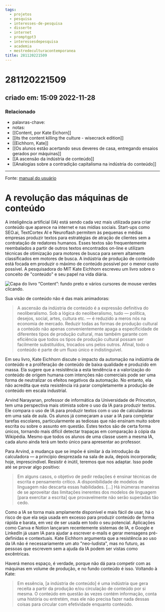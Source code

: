 ```yaml
---
tags:
  - projetos
  - pesquisa
  - interesses-de-pesquisa
  - disserte
  - internet
  - promptgpt3
  - interessesdepesquisa
  - academia
  - mestredeculturacontemporanea
title: 281120221509
---
```

# 281120221509
## criado em: 15:09 2022-11-28

### Relacionado
- palavras-chave: 
- notas: 
- [[Content, por Kate Eichorn]]
- [[its the content killing the culture - wisecrack edition]]
- [[Eichhorn, Kate]]
- [[Os alunos estão acertando seus deveres de casa, entregando ensaios gerados por máquinas]]
- [[A ascensão da indústria de conteúdo]]
- [[Analogias sobre a contradição capitalisma na indústria do conteúdo]]
---
Fonte: [manual do usuário](https://manualdousuario.net/revolucao-maquinas-conteudo/)
# A revolução das máquinas de conteúdo

A inteligência artificial (IA) está sendo cada vez mais utilizada para criar conteúdo que aparece na internet e nas mídias sociais. Start-ups como SEO.ai, TextCortex AI e Neuroflash permitem às pequenas e médias empresas produzir textos para estratégias de atração de clientes sem a contratação de redatores humanos. Esses textos são frequentemente reembalados a partir de outros textos encontrados on-line e utilizam técnicas de otimização para motores de busca para serem altamente classificados em motores de busca. A indústria de produção de conteúdo está focada em produzir o máximo de conteúdo possível por o menor custo possível. A pesquisadora do MIT Kate Eichhorn escreveu um livro sobre o conceito de "conteúdo" e seu papel na vida diária.


![Capa do livro “Content”: fundo preto e vários cursores de mouse verdes clicando.](https://manualdousuario.net/wp-content/uploads/2022/11/content-kat-eichhorn.png)


Sua visão de conteúdo não é das mais animadoras:

> A ascensão da indústria de conteúdo é a expressão definitiva do neoliberalismo. Sob a lógica do neoliberalismo, tudo — política, desejos, social, artes, cultura etc. — é reduzido a meros nós na economia de mercado. Reduzir todas as formas de produção cultural a conteúdo não apenas convenientemente apaga a especificidade de diferentes tipos de produção cultural, mas também garante com eficiência que todos os tipos de produção cultural possam ser facilmente substituídos, trocados uns pelos outros. Afinal, todo o conteúdo é parte de um fluxo único e indistinguível.

Em seu livro, Kate Eichhorn discute o impacto da automação na indústria de conteúdo e a proliferação de conteúdo de baixa qualidade e produzido em massa. Ela sugere que a resistência a esta tendência e a valorização do conteúdo de origem humana com intenções não comerciais pode ser uma forma de neutralizar os efeitos negativos da automação. No entanto, ela não acredita que esta resistência irá parar completamente a produção de conteúdo em escala industrial.

Arvind Narayanan, professor de informática da Universidade de Princeton, tem uma perspectiva mais otimista sobre o uso da IA para produzir textos. Ele compara o uso de IA para produzir textos com o uso de calculadoras em uma sala de aula. Os alunos já começaram a usar a IA para completar tarefas escolares, particularmente as tediosas que não ensinam muito sobre escrita ou sobre o assunto em questão. Estes textos são de certa forma únicos, tornando mais difícil detectar trapaças em comparação à cópia da Wikipédia. Mesmo que todos os alunos de uma classe usem a mesma IA, cada aluno ainda terá um texto único para apresentar ao professor.

Para Arvind, a mudança que se impõe é similar à da introdução da calculadora — a princípio desprezada na sala de aula, depois incorporada; hoje, imprescindível. Resistir é inútil, teremos que nos adaptar. Isso pode até se provar algo positivo:

> Em alguns casos, o objetivo de pedir redações é ensinar técnicas de escrita e pensamento crítico. A disponibilidade de modelos de linguagem não descarta essas habilidades. […] Há inúmeras maneiras de se aproveitar das limitações inerentes dos modelos de linguagem [para exercitar a escrita] que provavelmente não serão superadas tão cedo.

Como a IA se torna mais amplamente disponível e mais fácil de usar, há o risco de que ela seja usada em excesso para produzir conteúdo de forma rápida e barata, em vez de ser usada em todo o seu potencial. Aplicações como Canva e Notion lançaram recentemente sistemas de IA, e Google e LinkedIn já usam IA para ajudar a escrever e-mails e gerar mensagens pré-definidas e contextuais. Kate Eichhorn argumenta que a resistência ao uso da IA não é necessariamente um ato "neo-ludista", mas no futuro, as pessoas que escrevem sem a ajuda da IA podem ser vistas como excêntricas.

Haverá menos espaço, é verdade, porque não dá para competir com as máquinas em volume de produção, e no fundo conteúdo é isso. Voltando à Kate:

> Em essência, [a indústria de conteúdo] é uma indústria que gera receita a partir da produção e/ou circulação de conteúdo por si mesma. O conteúdo em questão às vezes contém informação, conta uma história ou entretém, mas ele não precisa fazer nada dessas coisas para circular com efetividade enquanto conteúdo.

